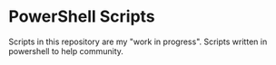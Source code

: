 # PowerShell Scripts
Scripts in this repository are my "work in progress". 
Scripts written in powershell to help community.
